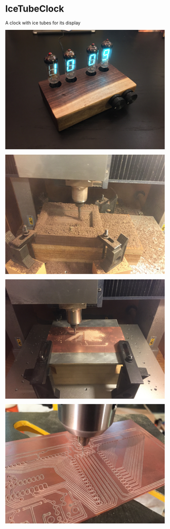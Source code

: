 IceTubeClock
============

A clock with ice tubes for its display

![Final clock](https://raw.githubusercontent.com/boztalay/IceTubeClock/master/img/ice_tube_clock.jpg)

![Milling the enclosure](https://raw.githubusercontent.com/boztalay/IceTubeClock/master/img/ice_tube_clock_milling.jpg)

![Tried out milling the base PCB](https://raw.githubusercontent.com/boztalay/IceTubeClock/master/img/ice_tube_clock_milling_board.jpg)

![Drilling the base PCB](https://raw.githubusercontent.com/boztalay/IceTubeClock/master/img/ice_tube_clock_drilling_boards.jpg)
